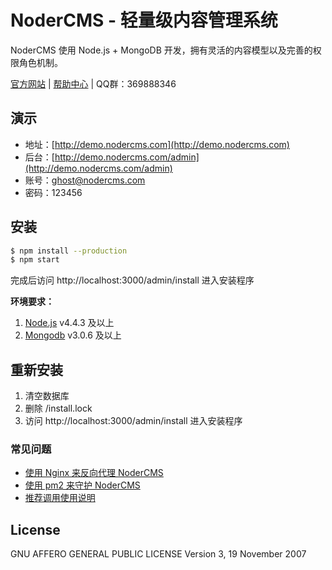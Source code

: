 # NoderCMS - 轻量级内容管理系统

NoderCMS 使用 Node.js + MongoDB 开发，拥有灵活的内容模型以及完善的权限角色机制。

[官方网站](http://www.nodercms.com) | [帮助中心](http://www.nodercms.com/help) | QQ群：369888346

## 演示
- 地址：[http://demo.nodercms.com](http://demo.nodercms.com)
- 后台：[http://demo.nodercms.com/admin](http://demo.nodercms.com/admin)
- 账号：ghost@nodercms.com
- 密码：123456

## 安装

```bash
$ npm install --production
$ npm start
```

完成后访问 http://localhost:3000/admin/install 进入安装程序

**环境要求：**

1. [Node.js](https://www.nodejs.org) v4.4.3 及以上
2. [Mongodb](https://www.mongodb.org) v3.0.6 及以上

## 重新安装
1. 清空数据库
2. 删除 /install.lock
3. 访问 http://localhost:3000/admin/install 进入安装程序

### 常见问题
- [使用 Nginx 来反向代理 NoderCMS](http://www.nodercms.com/help/installation/shi-yong-nginx-lai-fan-xiang-dai-li-duo-ge-nodercms)
- [使用 pm2 来守护 NoderCMS](http://www.nodercms.com/help/installation/shi-yong-pm2-lai-shou-hu-nodercms)
- [推荐调用使用说明](http://www.nodercms.com/help/themes/features)

## License
GNU AFFERO GENERAL PUBLIC LICENSE
Version 3, 19 November 2007